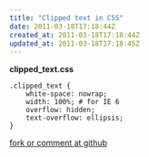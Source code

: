 ```yaml
---
title: "Clipped text in CSS"
date: 2011-03-18T17:18:44Z
created_at: 2011-03-18T17:18:44Z
updated_at: 2011-03-18T17:18:45Z
---
```


<strong>clipped_text.css</strong>

    .clipped_text {
    	white-space: nowrap;
    	width: 100%; # for IE 6
    	overflow: hidden;
    	text-overflow: ellipsis;
    }

[fork or comment at github](https://gist.github.com/876466)
